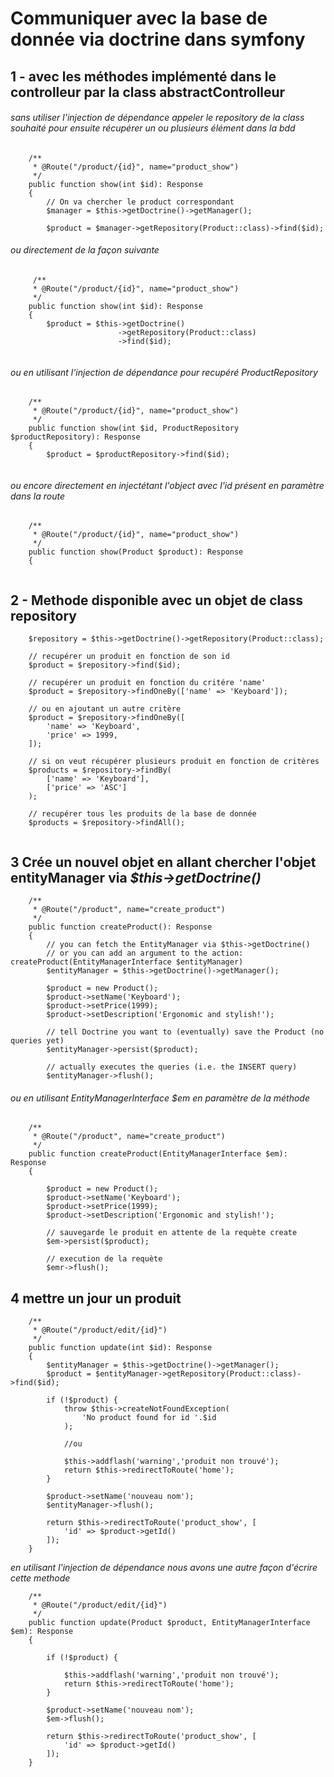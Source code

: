 # Communiquer avec la base de donnée via doctrine dans symfony


## 1 - avec les méthodes implémenté dans le controlleur par la class **abstractControlleur**

###### sans utiliser l'injection de dépendance appeler le repository de la class souhaité pour ensuite récupérer un ou plusieurs élément dans la bdd
```
    /**
     * @Route("/product/{id}", name="product_show")
     */
    public function show(int $id): Response
    {
        // On va chercher le product correspondant
        $manager = $this->getDoctrine()->getManager();

        $product = $manager->getRepository(Product::class)->find($id);

```

###### ou directement de la façon suivante
```
     /**
     * @Route("/product/{id}", name="product_show")
     */
    public function show(int $id): Response
    {
        $product = $this->getDoctrine()
                        ->getRepository(Product::class)
                        ->find($id);


```

###### ou en utilisant l'injection de dépendance pour recupéré ProductRepository
```
    /**
     * @Route("/product/{id}", name="product_show")
     */
    public function show(int $id, ProductRepository $productRepository): Response
    {
        $product = $productRepository->find($id);


```

###### ou encore directement en injectétant l'object avec l'id présent en paramètre dans la route
```
    /**
     * @Route("/product/{id}", name="product_show")
     */
    public function show(Product $product): Response
    {
        

```

## 2 - Methode disponible avec un objet de class repository
```
    $repository = $this->getDoctrine()->getRepository(Product::class);

    // recupérer un produit en fonction de son id
    $product = $repository->find($id);

    // recupérer un produit en fonction du critére 'name'
    $product = $repository->findOneBy(['name' => 'Keyboard']);

    // ou en ajoutant un autre critère
    $product = $repository->findOneBy([
        'name' => 'Keyboard',
        'price' => 1999,
    ]);

    // si on veut récupérer plusieurs produit en fonction de critères
    $products = $repository->findBy(
        ['name' => 'Keyboard'],
        ['price' => 'ASC']
    );

    // recupérer tous les produits de la base de donnée
    $products = $repository->findAll();


```

## 3 Crée un nouvel objet en allant chercher l'objet entityManager via _$this->getDoctrine()_
```
    /**
     * @Route("/product", name="create_product")
     */
    public function createProduct(): Response
    {
        // you can fetch the EntityManager via $this->getDoctrine()
        // or you can add an argument to the action: createProduct(EntityManagerInterface $entityManager)
        $entityManager = $this->getDoctrine()->getManager();

        $product = new Product();
        $product->setName('Keyboard');
        $product->setPrice(1999);
        $product->setDescription('Ergonomic and stylish!');

        // tell Doctrine you want to (eventually) save the Product (no queries yet)
        $entityManager->persist($product);

        // actually executes the queries (i.e. the INSERT query)
        $entityManager->flush();

```

###### ou en utilisant EntityManagerInterface $em en paramètre de la méthode
```
    /**
     * @Route("/product", name="create_product")
     */
    public function createProduct(EntityManagerInterface $em): Response
    {
    
        $product = new Product();
        $product->setName('Keyboard');
        $product->setPrice(1999);
        $product->setDescription('Ergonomic and stylish!');

        // sauvegarde le produit en attente de la requète create
        $em->persist($product);

        // execution de la requète
        $emr->flush();

```

## 4 mettre un jour un produit

```
    /**
     * @Route("/product/edit/{id}")
     */
    public function update(int $id): Response
    {
        $entityManager = $this->getDoctrine()->getManager();
        $product = $entityManager->getRepository(Product::class)->find($id);

        if (!$product) {
            throw $this->createNotFoundException(
                'No product found for id '.$id
            );

            //ou

            $this->addflash('warning','produit non trouvé');
            return $this->redirectToRoute('home');
        }

        $product->setName('nouveau nom');
        $entityManager->flush();

        return $this->redirectToRoute('product_show', [
            'id' => $product->getId()
        ]);
    }

```
_en utilisant l'injection de dépendance nous avons une autre façon d'écrire cette methode_
```
    /**
     * @Route("/product/edit/{id}")
     */
    public function update(Product $product, EntityManagerInterface $em): Response
    {
        
        if (!$product) {
           
            $this->addflash('warning','produit non trouvé');
            return $this->redirectToRoute('home');
        }

        $product->setName('nouveau nom');
        $em->flush();

        return $this->redirectToRoute('product_show', [
            'id' => $product->getId()
        ]);
    }

```

